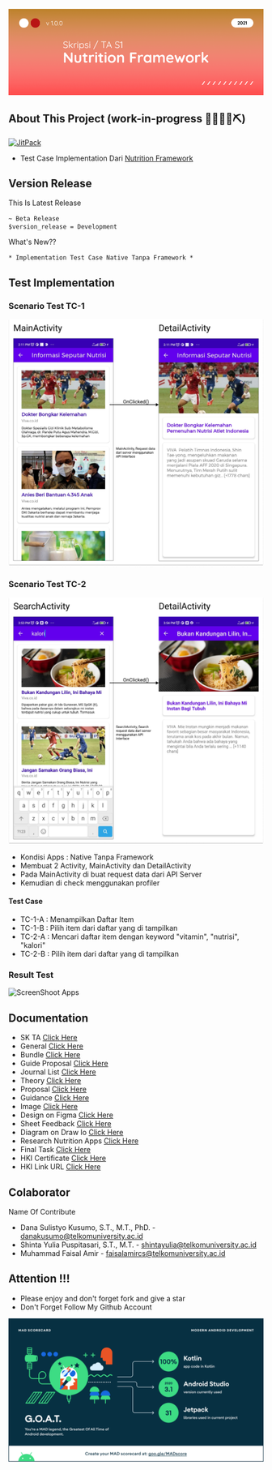 ![ScreenShoot Apps](docs/image/banner.png?raw=true)

## About This Project (work-in-progress 👷🔧️👷‍♀️⛏)
[![JitPack](https://jitpack.io/v/amirisback/nutrition-framework.svg?style=flat-square)](https://jitpack.io/#amirisback/nutrition-framework)
- Test Case Implementation Dari [Nutrition Framework](https://github.com/amirisback/nutrition-framework)

## Version Release
This Is Latest Release

    ~ Beta Release
    $version_release = Development

What's New??

    * Implementation Test Case Native Tanpa Framework *

## Test Implementation

### Scenario Test TC-1
![ScreenShoot Apps](docs/image/scenario-test-1.png?raw=true)

### Scenario Test TC-2
![ScreenShoot Apps](docs/image/scenario-test-2.png?raw=true)

- Kondisi Apps : Native Tanpa Framework
- Membuat 2 Activity, MainActivity dan DetailActivity
- Pada MainActivity di buat request data dari API Server
- Kemudian di check menggunakan profiler

#### Test Case
- TC-1-A : Menampilkan Daftar Item
- TC-1-B : Pilih item dari daftar yang di tampilkan
- TC-2-A : Mencari daftar item dengan keyword "vitamin", "nutrisi", "kalori"
- TC-2-B : Pilih item dari daftar yang di tampilkan

### Result Test
![ScreenShoot Apps](docs/image/profiler.png?raw=true)

## Documentation
- SK TA [Click Here](https://github.com/amirisback/nutrition-framework/raw/master/docs/bundle/Muhammad%20Faisal%20Amir_1301198497_SK_TA.pdf)
- General [Click Here](https://github.com/amirisback/nutrition-framework/tree/master/docs)
- Bundle [Click Here](https://github.com/amirisback/nutrition-framework/tree/master/docs/bundle)
- Guide Proposal [Click Here](https://github.com/amirisback/nutrition-framework/tree/master/docs/guide)
- Journal List [Click Here](https://github.com/amirisback/nutrition-framework/tree/master/docs/journal)
- Theory [Click Here](https://github.com/amirisback/nutrition-framework/tree/master/docs/theory)
- Proposal [Click Here](https://github.com/amirisback/nutrition-framework/tree/master/docs/proposal)
- Guidance [Click Here](https://github.com/amirisback/nutrition-framework/tree/master/docs/guidance)
- Image [Click Here](https://github.com/amirisback/nutrition-framework/tree/master/docs/image)
- Design on Figma [Click Here](https://www.figma.com/file/Ons8XY0YvxecwC71Aa92Qj/TA?node-id=0%3A1)
- Sheet Feedback [Click Here](https://docs.google.com/spreadsheets/d/1P8U2lu8odQJwLPD3QiSJGJXAgocdc_H5j7PdT23lPZc/edit#gid=0)
- Diagram on Draw Io [Click Here](https://drive.google.com/file/d/1OCsoqVV3UYnLxpUK9jYm2yNjcFj9sUPP/view?usp=sharing)
- Research Nutrition Apps [Click Here](https://docs.google.com/spreadsheets/d/1t0aWoMrBEVfeZTIV438V8P0YMeGUK2VV_HHC7qnZUtU/edit?usp=sharing)
- Final Task [Click Here](https://github.com/amirisback/nutrition-framework/raw/master/docs/Muhammad%20Faisal%20Amir_1301198497_TUGAS_AKHIR.docx)
- HKI Certificate [Click Here](https://github.com/amirisback/nutrition-framework/blob/master/docs/hki-license/HCAP1512210222_ki_file_cert.pdf)
- HKI Link URL [Click Here](https://pdki-indonesia.dgip.go.id/detail/EC00202180905?type=copyright&keyword=generator+aplikasi+micronutrient)

## Colaborator
Name Of Contribute
- Dana Sulistyo Kusumo, S.T., M.T., PhD. - danakusumo@telkomuniversity.ac.id
- Shinta Yulia Puspitasari, S.T., M.T. - shintayulia@telkomuniversity.ac.id
- Muhammad Faisal Amir - faisalamircs@telkomuniversity.ac.id

## Attention !!!
- Please enjoy and don't forget fork and give a star
- Don't Forget Follow My Github Account

![ScreenShoot Apps](docs/image/mad_score.png?raw=true)